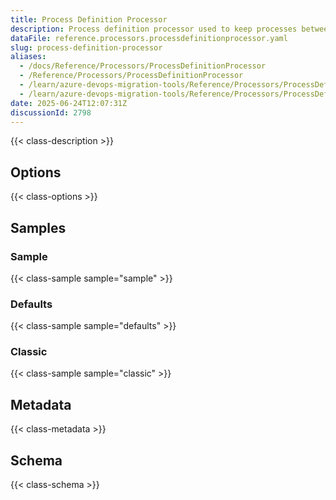 ```yaml
---
title: Process Definition Processor
description: Process definition processor used to keep processes between two orgs in sync
dataFile: reference.processors.processdefinitionprocessor.yaml
slug: process-definition-processor
aliases:
  - /docs/Reference/Processors/ProcessDefinitionProcessor
  - /Reference/Processors/ProcessDefinitionProcessor
  - /learn/azure-devops-migration-tools/Reference/Processors/ProcessDefinitionProcessor
  - /learn/azure-devops-migration-tools/Reference/Processors/ProcessDefinitionProcessor/index.md
date: 2025-06-24T12:07:31Z
discussionId: 2798
---
```


{{< class-description >}}

## Options

{{< class-options >}}

## Samples

### Sample

{{< class-sample sample="sample" >}}

### Defaults

{{< class-sample sample="defaults" >}}

### Classic

{{< class-sample sample="classic" >}}

## Metadata

{{< class-metadata >}}

## Schema

{{< class-schema >}}

